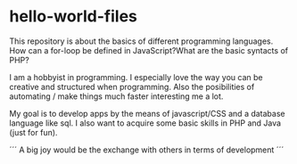 # hello-world-files
This repository is about the basics of different programming languages. How can a for-loop be defined in JavaScript?What are the basic syntacts of PHP?

I am a hobbyist in programming. I especially love the way you can be creative and structured when programming. Also the posibilities of automating / make things much faster interesting me a lot.

My goal is to develop apps by the means of javascript/CSS and a database language like sql. I also want to acquire some basic skills in PHP and Java (just for fun).

´´´
A big joy would be the exchange with others in terms of development
´´´
